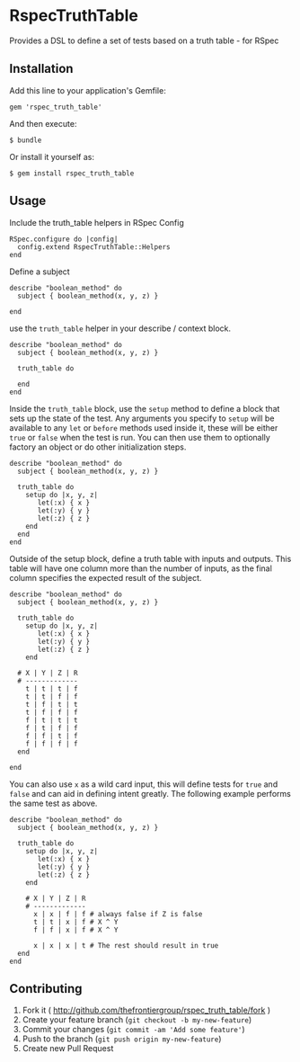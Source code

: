 # RspecTruthTable

Provides a DSL to define a set of tests based on a truth table - for RSpec

## Installation

Add this line to your application's Gemfile:

    gem 'rspec_truth_table'

And then execute:

    $ bundle

Or install it yourself as:

    $ gem install rspec_truth_table

## Usage

Include the truth_table helpers in RSpec Config

    RSpec.configure do |config|
      config.extend RspecTruthTable::Helpers
    end

Define a subject

    describe "boolean_method" do
      subject { boolean_method(x, y, z) }

    end

use the `truth_table` helper in your describe / context block.

    describe "boolean_method" do
      subject { boolean_method(x, y, z) }

      truth_table do

      end
    end

Inside the `truth_table` block, use the `setup` method to define a block that sets up the state of the test. Any arguments you specify to `setup` will be available to any `let` or `before` methods used inside it, these will be either `true` or `false` when the test is run. You can then use them to optionally factory an object or do other initialization steps.

    describe "boolean_method" do
      subject { boolean_method(x, y, z) }

      truth_table do
        setup do |x, y, z|
           let(:x) { x }
           let(:y) { y }
           let(:z) { z }
        end
      end
    end

Outside of the setup block, define a truth table with inputs and outputs. This table will have one column more than the number of inputs, as the final column specifies the expected result of the subject.

    describe "boolean_method" do
      subject { boolean_method(x, y, z) }

      truth_table do
        setup do |x, y, z|
           let(:x) { x }
           let(:y) { y }
           let(:z) { z }
        end

      # X | Y | Z | R
      # -------------
        t | t | t | f
        t | t | f | f
        t | f | t | t
        t | f | f | f
        f | t | t | t
        f | t | f | f
        f | f | t | f
        f | f | f | f
      end

    end

You can also use `x` as a wild card input, this will define tests for `true` and `false` and can aid in defining intent greatly. The following example performs the same test as above.

    describe "boolean_method" do
      subject { boolean_method(x, y, z) }

      truth_table do
        setup do |x, y, z|
           let(:x) { x }
           let(:y) { y }
           let(:z) { z }
        end

        # X | Y | Z | R
        # -------------
          x | x | f | f # always false if Z is false
          t | t | x | f # X ^ Y
          f | f | x | f # X ^ Y

          x | x | x | t # The rest should result in true
      end
    end


## Contributing

1. Fork it ( http://github.com/thefrontiergroup/rspec_truth_table/fork )
2. Create your feature branch (`git checkout -b my-new-feature`)
3. Commit your changes (`git commit -am 'Add some feature'`)
4. Push to the branch (`git push origin my-new-feature`)
5. Create new Pull Request
